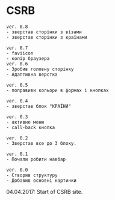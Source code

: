 # CSRB
	ver. 0.8
	- зверстав сторінки з візами
	- зверстав сторінки з країнами

	ver. 0.7
	- faviicon
	- колір браузера
	ver. 0.6
	- Зробив головну сторінку
	- Адаптивна верстка

	ver. 0.5
	- поправиви кольори в формах і кнопках

	ver. 0.4
	- зверстав блок "КРАЇНИ"

	ver. 0.3
	- активне меню
	- call-back кнопка

	ver. 0.2
	- Зверстав все до 3 блоку.

	ver. 0.1
	- Почали робити навбар

	ver. 0.0
	- Створив структуру
	- Добавив основні картинки

04.04.2017: Start of CSRB site.
